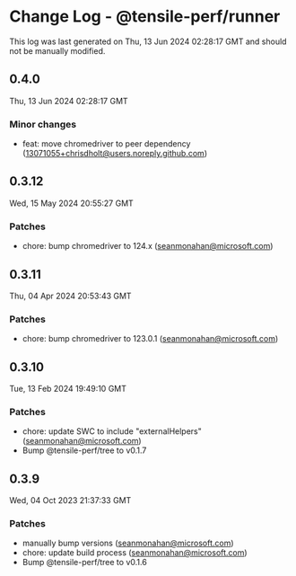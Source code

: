 # Change Log - @tensile-perf/runner

This log was last generated on Thu, 13 Jun 2024 02:28:17 GMT and should not be manually modified.

<!-- Start content -->

## 0.4.0

Thu, 13 Jun 2024 02:28:17 GMT

### Minor changes

- feat: move chromedriver to peer dependency (13071055+chrisdholt@users.noreply.github.com)

## 0.3.12

Wed, 15 May 2024 20:55:27 GMT

### Patches

- chore: bump chromedriver to 124.x (seanmonahan@microsoft.com)

## 0.3.11

Thu, 04 Apr 2024 20:53:43 GMT

### Patches

- chore: bump chromedriver to 123.0.1 (seanmonahan@microsoft.com)

## 0.3.10

Tue, 13 Feb 2024 19:49:10 GMT

### Patches

- chore: update SWC to include "externalHelpers" (seanmonahan@microsoft.com)
- Bump @tensile-perf/tree to v0.1.7

## 0.3.9

Wed, 04 Oct 2023 21:37:33 GMT

### Patches

- manually bump versions (seanmonahan@microsoft.com)
- chore: update build process (seanmonahan@microsoft.com)
- Bump @tensile-perf/tree to v0.1.6
